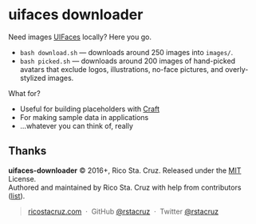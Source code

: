 # uifaces downloader

Need images [UIFaces][] locally? Here you go.

* `bash download.sh` — downloads around 250 images into `images/`.
* `bash picked.sh` — downloads around 200 images of hand-picked avatars that exclude logos, illustrations, no-face pictures, and overly-stylized images.

What for?

- Useful for building placeholders with [Craft](http://labs.invisionapp.com/craft)
- For making sample data in applications
- ...whatever you can think of, really

[UIFaces]: http://uifaces.com/

## Thanks

**uifaces-downloader** © 2016+, Rico Sta. Cruz. Released under the [MIT] License.<br>
Authored and maintained by Rico Sta. Cruz with help from contributors ([list][contributors]).

> [ricostacruz.com](http://ricostacruz.com) &nbsp;&middot;&nbsp;
> GitHub [@rstacruz](https://github.com/rstacruz) &nbsp;&middot;&nbsp;
> Twitter [@rstacruz](https://twitter.com/rstacruz)

[MIT]: http://mit-license.org/
[contributors]: http://github.com/rstacruz/uifaces-downloader/contributors
